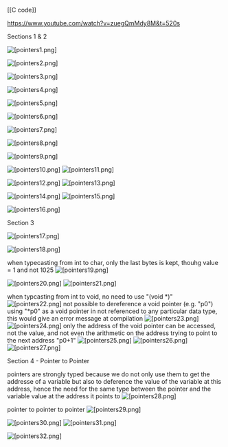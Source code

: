 [[C code]]

https://www.youtube.com/watch?v=zuegQmMdy8M&t=520s

Sections 1 & 2

![[pointers1.png]](../pictures/pointers1.png)

![[pointers2.png]](../pictures/pointers2.png)

![[pointers3.png]](../pictures/pointers3.png)

![[pointers4.png]](../pictures/pointers4.png)

![[pointers5.png]](../pictures/pointers5.png)

![[pointers6.png]](../pictures/pointers6.png)

![[pointers7.png]](../pictures/pointers7.png)

![[pointers8.png]](../pictures/pointers8.png)

![[pointers9.png]](../pictures/pointers9.png)

![[pointers10.png]](../pictures/pointers10.png)
![[pointers11.png]](../pictures/pointer11.png)

![[pointers12.png]](../pictures/pointers12.png)
![[pointers13.png]](../pictures/pointers13.png)

![[pointers14.png]](../pictures/pointers14.png)
![[pointers15.png]](../pictures/pointers15.png)


![[pointers16.png]](../pictures/pointers16.png)

Section 3

![[pointers17.png]](../pictures/pointers17.png)

![[pointers18.png]](../pictures/pointers18.png)

when typecasting from int to char, only the last bytes is kept, thouhg value = 1 and not 1025
![[pointers19.png]](../pictures/pointers19.png)

![[pointers20.png]](../pictures/pointers20.png)
![[pointers21.png]](../pictures/pointers21.png)

when typcasting from int to void, no need to use "(void *)" 
![[pointers22.png]](../pictures/pointer22.png)
not possible to dereference a void pointer (e.g. "p0") using "*p0" as a void pointer in not referenced to any particular data type, this would give an error message at compilation
![[pointers23.png]](../pictures/pointers23.png)
![[pointers24.png]](../pictures/pointers24.png)
only the address of the void pointer can be accessed, not the value, and not even the arithmetic on the address trying to point to the next address "p0+1"
![[pointers25.png]](../pictures/pointers25.png)
![[pointers26.png]](../pictures/pointers26.png)
![[pointers27.png]](../pictures/pointers27.png)

Section 4 - Pointer to Pointer

pointers are strongly typed because we do not only use them to get the addresse of a variable but also to deference the value of the variable at this address, hence the need for the same type between the pointer and the variable value at the address it points to
![[pointers28.png]](../pictures/pointers28.png)

pointer to pointer to pointer
![[pointers29.png]](../pictures/pointers29.png)

![[pointers30.png]](../pictures/pointers30.png)
![[pointers31.png]](../pictures/pointers31.png)

![[pointers32.png]](../pictures/pointers32.png)